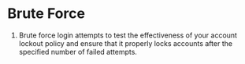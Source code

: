 # Brute Force

1. Brute force login attempts to test the effectiveness of your account lockout policy and ensure that it properly locks accounts after the specified number of failed attempts.